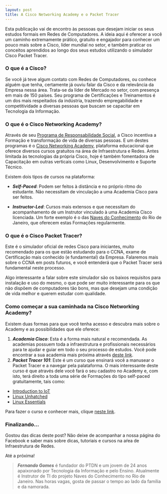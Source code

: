 ```yaml
---
layout: post
title: A Cisco Networking Academy e o Packet Tracer
---
```


Esta publicação vai de encontro às pessoas que desejam iniciar os seus estudos formais em Redes de Computadores. A ideia aqui é oferecer a você um caminho extremamente prático, gratuito e engajador para conhecer um pouco mais sobre a Cisco, líder mundial no setor, e também praticar os conceitos aprendidos ao longo dos seus estudos utilizando o simulador Cisco Packet Tracer.

### O que é a Cisco?

Se você já teve algum contato com Redes de Computadores, ou conhece alguém que tenha, certamente já ouviu falar da Cisco e da relevância da Empresa nessa área. Trata-se da líder de Mercado no setor, com presença em mais de 150 países. Seu programa de Certificações e Treinamentos é um dos mais respeitados da indústria, trazendo empregabilidade e competitividade a diversas pessoas que buscam se capacitar em Tecnologia da Informação.

### O que é o Cisco Networking Academy?

Através de seu [Programa de Responsabilidade Social](http://csr.cisco.com/), a Cisco incentiva a Formação e transformação de vida de diversas pessoas. E um destes programas é o [Cisco Networking Academy](https://www.netacad.com), plataforma educacional que oferece diversos cursos gratuitos na área de Infraestrutura e Redes. Antes limitada às tecnologias da própria Cisco, hoje é também fomentadora de Capacitação em outras verticais como Linux, Desenvolvimento e Suporte Técnico.

Existem dois tipos de cursos na plataforma:

* ***Self-Paced***: Podem ser feitos à distância e no próprio ritmo do estudante. Não necessitam de vinculação a uma Academia Cisco para ser feitos. 

* ***Instructor-Led***: Cursos mais extensos e que necessitam do acompanhamento de um Instrutor vinculado à uma Academia Cisco licenciada. Um forte exemplo é o das [Naves do Conhecimento](http://navedoconhecimento.rio/) do Rio de Janeiro, que oferecem estas Formações regularmente.

### O que é o Cisco Packet Tracer?

Este é o simulador oficial de redes Cisco para iniciantes, muito recomendado para os que estão estudando para o CCNA, exame de Certificação mais conhecido (e fundamental) da Empresa. Falaremos mais sobre o CCNA em posts futuros, e você entenderá que o Packet Tracer será fundamental neste processo.

Algo interessante a falar sobre este simulador são os baixos requisitos para instalação e uso do mesmo, o que pode ser muito interessante para os que não dispõem de computadores tão bons, mas que desejam uma condição de vida melhor e querem estudar com qualidade.

### Como começar a sua caminhada na Cisco Networking Academy?

Existem duas formas para que você tenha acesso e descubra mais sobre o Academy e as possibilidades que ele oferece:

1. ***Academia Cisco***: Esta é a forma mais natural e recomendada. As academias possuem toda a infraestrutura e profissionais necessários para te ajudar e guiar em todo o seu processo de estudos. Você pode encontrar a sua academia mais próxima através [deste link](https://www.netacad.com/get-started/academy-locator/).
2. ***Packet Tracer 101***: Este é um curso que ensinará você a manusear o Packet Tracer e a navegar pela palataforma. O mais interessante deste curso é que através dele você fará o seu cadastro no Academy e, com isto, terá direito a toda uma série de Formações do tipo self-paced gratuitamente, tais como:

* [Introduction to IoT](https://www.netacad.com/courses/intro-iot/)
* [Linux Unhatched](https://www.netacad.com/courses/ndg-linux-unhatched/)
* [Linux Essentials](https://www.netacad.com/courses/ndg-linux-essentials/)

Para fazer o curso e conhecer mais, clique [neste link](https://www.netacad.com/campaign/ptdt-1).

### Finalizando...

Gostou das dicas deste post? Não deixe de acompanhar a nossa página do Facebook e saber mais sobre dicas, tutoriais e cursos na aŕea de Infraestrutura de Redes.

Até a próxima!

> ***Fernando Gomes*** é fundador do PTDN e um jovem de 24 anos apaixonado por Tecnologia da Informação e pelo Ensino. Atualmente é Instrutor de TI  do projeto Naves do Conhecimento no Rio de Janeiro. Nas horas vagas, gosta de passar o tempo ao lado da família e da namorada.





